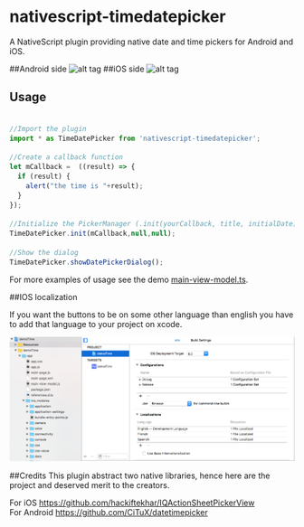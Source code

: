 # nativescript-timedatepicker

A NativeScript plugin providing native date and time pickers for Android and iOS.

##Android side
![alt tag](https://github.com/AntonioCuevaUrraco/nativescript-timedatepicker/blob/master/demo/Screenshots/Android.jpg) 
##iOS side
![alt tag](https://github.com/AntonioCuevaUrraco/nativescript-timedatepicker/blob/master/demo/Screenshots/ios.jpg) 

## Usage
```ts

//Import the plugin
import * as TimeDatePicker from 'nativescript-timedatepicker';

//Create a callback function
let mCallback =  ((result) => {
  if (result) {
    alert("the time is "+result);
  }
});

//Initialize the PickerManager (.init(yourCallback, title, initialDate))
TimeDatePicker.init(mCallback,null,null);

//Show the dialog
TimeDatePicker.showDatePickerDialog();

```
For more examples of usage see the demo [main-view-model.ts](https://github.com/AntonioCuevaUrraco/nativescript-timedatepicker/tree/master/demo/app).

##IOS localization

If you want the buttons to be on some other language than english you have to add that language to your project on xcode.   


![alt tag](https://github.com/AntonioCuevaUrraco/nativescript-timedatepicker/blob/master/demo/Screenshots/localize.png) 



##Credits
This plugin abstract two native libraries, hence here are the project and deserved merit to the creators.

For iOS https://github.com/hackiftekhar/IQActionSheetPickerView   
For Android https://github.com/CiTuX/datetimepicker
